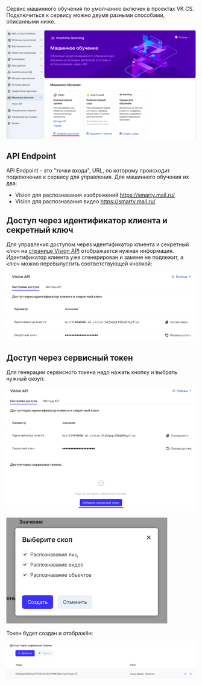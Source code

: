 Сервис машинного обучения по умолчанию включен в проектах VK CS. Подключиться к сервису можно двумя разными способами, описанными ниже.

![](./assets/1599679646114-1599679646114.png)

API Endpoint
------------

API Endpoint - это "точки входа", URL, по которому происходит подключение к сервису для управления. Для машинного обучения их два:

*   Vision для распознавания изображений https://smarty.mail.ru/
*   Vision для распознавания видео https://smarty.mail.ru/

Доступ через идентификатор клиента и секретный ключ
---------------------------------------------------

Для управления доступом через идентификатор клиента и секретный ключ на [странице Vision API](https://mcs.mail.ru/app/services/machinelearning/vision/access/) отображается нужная информация. Идентификатор клиента уже сгенерирован и замене не подлежит, а ключ можно перевыпустить соответствующей кнопкой:

![](./assets/1599679805124-1599679805124.png)

Доступ через сервисный токен
----------------------------

Для генерации сервисного токена надо нажать кнопку и выбрать нужный скоуп:

![](./assets/1599680141538-1599680141538.png)

![](./assets/1599680175820-1599680175820.png)

Токен будет создан и отображён:

![](./assets/1599680208206-1599680208205.png)